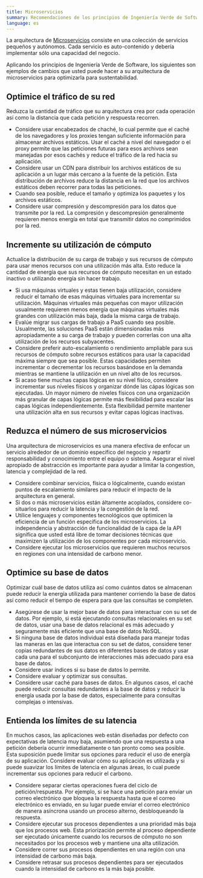```yaml
---
title: Microservicios
summary: Recomendaciones de los principios de Ingeniería Verde de Software aplicadas a los microservicios
language: es
---
```


La arquitectura de [Microservicios](https://docs.microsoft.com/en-us/azure/architecture/guide/architecture-styles/microservices) consiste en una colección de servicios pequeños y autónomos. Cada servicio es auto-contenido y debería implementar sólo una capacidad del negocio.

Aplicando los principios de Ingeniería Verde de Software, los siguientes son ejemplos de cambios que usted puede hacer a su arquitectura de microservicios para optimizarla para sustentabilidad.

## Optimice el tráfico de su red

Reduzca la cantidad de tráfico que su arquitectura crea por cada operación así como la distancia que cada petición y respuesta recorren.

* Considere usar encabezados de chaché, lo cual permite que el caché de los navegadores y los proxies tengan suficiente información para almacenar archivos estáticos. Usar el caché a nivel del navegador o el proxy permite que las peticiones futuras para esos archivos sean manejadas por esos cachés y reduce el tráfico de la red hacia su aplicación.
* Considere usar un CDN para distribuir los archivos estáticos de su aplicación a un lugar más cercano a la fuente de la petición. Esta distribución de archivos reduce la distancia en la red que los archivos estáticos deben recorrer para todas las peticiones.
* Cuando sea posible, reduce el tamaño y optimiza los paquetes y los archivos estáticos.
* Considere usar compresión y descompresión para los datos que transmite por la red. La compresión y descompresión generalmente requieren menos energía en total que transmitir datos no comprimidos por la red.

## Incremente su utilización de cómputo

Actualice la distribución de su carga de trabajo y sus recursos de cómputo para usar menos recursos con una utilización más alta. Esto reduce la cantidad de energía que sus recursos de cómputo necesitan en un estado inactivo o utilizando energía sin hacer trabajo.

* Si usa máquinas virtuales y estas tienen baja utilización, considere reducir el tamaño de esas máquinas virtuales para incrementar su utilización. Máquinas virtuales más pequeñas con mayor utilización usualmente requieren menos energía que máquinas virtuales más grandes con utilización más baja, dada la misma carga de trabajo.
* Evalúe migrar sus cargas de trabajo a PaaS cuando sea posible. Usualmente, las soluciones PaaS están dimensionadas más apropiadamente a su carga de trabajo y pueden correrlas con una alta utilización de los recursos subyacentes.
* Considere preferir auto-escalamiento o rendimiento ampliable para sus recursos de cómputo sobre recursos estáticos para usar la capacidad máxima siempre que sea posible. Estas capacidades permiten incrementar o decrementar los recursos basándose en la demanda mientras se mantiene la utilización en un nivel alto de los recursos.
* Si acaso tiene muchas capas lógicas en su nivel físico, considere incrementar sus niveles físicos y organizar dónde las cápas lógicas son ejecutadas. Un mayor número de niveles físicos con una organización más granular de capas lógicas permite más flexibilidad para escalar las capas lógicas independientemente. Esta flexibilidad permite mantener una utilización alta en sus recursos y evitar capas lógicas inactivas.

## Reduzca el número de sus microservicios

Una arquitectura de microservicios es una manera efectiva de enfocar un servicio alrededor de un dominio específico del negocio y repartir responsabilidad y conocimiento entre el equipo o sistema. Asegurar el nivel apropiado de abstracción es importante para ayudar a limitar la congestion, latencia y complejidad de la red.

* Considere combinar servicios, física o lógicalmente, cuando existan puntos de escalamiento similares para reducir el impacto de la arquitectura en general.
* Si dos o más microservicios están áltamente acoplados, considere co-situarlos para reducir la latencia y la congestión de la red.
* Utilice lenguajes y componentes tecnológicos que optimicen la eficiencia de un función específica de los microservicios. La independencia y abstracción de funcionalidad de la capa de la API significa que usted está libre de tomar decisiones técnicas que maximizen la utilización de los componentes por cada microservicio.
* Considere ejecutar los microservicios que requieren muchos recursos en regiones con una intensidad de carbono menor.

## Optimice su base de datos

Optimizar cuál base de datos utiliza así como cuántos datos se almacenan puede reducir la energía utilizada para mantener corriendo la base de datos así como reducir el tiempo de espera para que las consultas se completen.

* Asegúrese de usar la mejor base de datos para interactuar con su set de datos. Por ejemplo, si está ejecutando consultas relacionales en su set de datos, usar una base de datos relacional es más adecuado y seguramente más eficiente que una base de datos NoSQL.
* Si ninguna base de datos individual está diseñada para manejar todas las maneras en las que interactua con su set de datos, considere tener copias redundantes de sus datos en diferentes bases de datos y usar cada una para el subconjunto de interacciones más adecuado para esa base de datos.
* Considere usar índices si su base de datos lo permite.
* Considere evaluar y optimizar sus consultas.
* Considere usar caché para bases de datos. En algunos casos, el caché puede reducir consultas redundantes a la base de datos y reducir la energía usada por la base de datos, especialmente para consultas complejas o intensivas.

## Entienda los límites de su latencia

En muchos casos, las aplicaciones web están diseñadas por defecto con expectativas de latencia muy baja, asumiendo que una respuesta a una petición debería ocurrir inmediatamente o tan pronto como sea posible. Esta suposición puede limitar sus opciones para reducir el uso de energía de su aplicación. Considere evaluar cómo su aplicación es utilizada y si puede suavizar los límites de latencia en algunas áreas, lo cual puede incrementar sus opciones para reducir el carbono.

* Considere separar ciertas operaciones fuera del ciclo de petición/respuesta. Por ejemplo, si se hace una petición para enviar un correo electrónico que bloquea la respuesta hasta que el correo electrónico es enviado, en su lugar puede enviar el correo electrónico de manera asíncrona usando un proceso alterno, desbloqueando la respuesta.
* Considere ejecutar sus procesos dependientes a una prioridad más baja que los procesos web. Esta priorización permite al proceso dependiente ser ejecutado únicamente cuando los recursos de cómputo no son necesitados por los procesos web y mantiene una alta utilización.
* Considere correr sus procesos dependientes en una región con una intensidad de carbono más baja.
* Considere retrasar sus procesos dependientes para ser ejecutados cuando la intensidad de carbono es la más baja posible.
